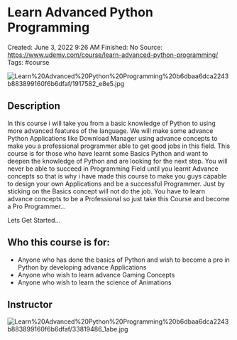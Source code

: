 # Learn Advanced Python Programming

Created: June 3, 2022 9:26 AM
Finished: No
Source: https://www.udemy.com/course/learn-advanced-python-programming/
Tags: #course

![Learn%20Advanced%20Python%20Programming%20b6dbaa6dca2243b883899160f6b6dfaf/1917582_e8e5.jpg](Learn%20Advanced%20Python%20Programming%20b6dbaa6dca2243b883899160f6b6dfaf/1917582_e8e5.jpg)

## Description

In this course i will take you from a basic knowledge of Python to using more advanced features of the language. We will make some advance Python Applications like Download Manager using advance concepts to make you a professional programmer able to get good jobs in this field. This course is for those who have learnt some Basics Python and want to deepen the knowledge of Python and are looking for the next step. You will never be able to succeed in Programming Field until you learnt Advance concepts so that is why i have made this course to make you guys capable to design your own Applications and be a successful Programmer. Just by sticking on the Basics concept will not do the job. You have to learn advance concepts to be a Professional so just take this Course and become a Pro Programmer...

Lets Get Started...

## Who this course is for:

- Anyone who has done the basics of Python and wish to become a pro in Python by developing advance Applications
- Anyone who wish to learn advance Gaming Concepts
- Anyone who wish to learn the science of Animations

## Instructor

![Learn%20Advanced%20Python%20Programming%20b6dbaa6dca2243b883899160f6b6dfaf/33819486_1abe.jpg](Learn%20Advanced%20Python%20Programming%20b6dbaa6dca2243b883899160f6b6dfaf/33819486_1abe.jpg)
